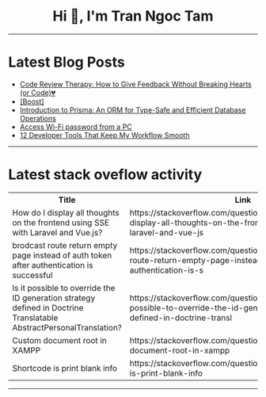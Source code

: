 <h1 align="center">Hi 👋, I'm Tran Ngoc Tam</h1>

---

# Latest Blog Posts 
<!-- BLOG-POST-LIST:START -->
- [Code Review Therapy: How to Give Feedback Without Breaking Hearts &lpar;or Code&rpar;💔](https://dev.to/pullflow/code-review-therapy-how-to-give-feedback-without-breaking-hearts-or-code-4dm8)
- [[Boost]](https://dev.to/anakin_developer/-1699)
- [Introduction to Prisma: An ORM for Type-Safe and Efficient Database Operations](https://dev.to/learcise_health/introduction-to-prisma-an-orm-for-type-safe-and-efficient-database-operations-4334)
- [Access Wi-Fi password from a PC](https://dev.to/noorejannatnafia/access-wi-fi-password-from-a-pc-k1e)
- [12 Developer Tools That Keep My Workflow Smooth](https://dev.to/therealmrmumba/12-developer-tools-that-keep-my-workflow-smooth-268k)
<!-- BLOG-POST-LIST:END -->

---

# Latest stack oveflow activity
<table>
  <tr><th>Title</th><th>Link</th></tr>
  <!-- STACKOVERFLOW:START --><tr><td>How do I display all thoughts on the frontend using SSE with Laravel and Vue.js?</td><td>https://stackoverflow.com/questions/79772691/how-do-i-display-all-thoughts-on-the-frontend-using-sse-with-laravel-and-vue-js</td></tr><tr><td>brodcast route return empty page instead of auth token after authentication is successful</td><td>https://stackoverflow.com/questions/79772471/brodcast-route-return-empty-page-instead-of-auth-token-after-authentication-is-s</td></tr><tr><td>Is it possible to override the ID generation strategy defined in Doctrine Translatable AbstractPersonalTranslation?</td><td>https://stackoverflow.com/questions/79772435/is-it-possible-to-override-the-id-generation-strategy-defined-in-doctrine-transl</td></tr><tr><td>Custom document root in XAMPP</td><td>https://stackoverflow.com/questions/79771987/custom-document-root-in-xampp</td></tr><tr><td>Shortcode is print blank info</td><td>https://stackoverflow.com/questions/79771845/shortcode-is-print-blank-info</td></tr><!-- STACKOVERFLOW:END -->
</table>

---


